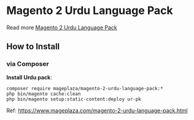 # Magento 2 Urdu Language Pack

Read more [Magento 2 Urdu Language Pack](https://www.mageplaza.com/magento-2-urdu-language-pack.html)

## How to Install


### via Composer

**Install Urdu pack**:

```
composer require mageplaza/magento-2-urdu-language-pack:*
php bin/magento cache:clean
php bin/magento setup:static-content:deploy ur-pk

```


Ref: https://www.mageplaza.com/magento-2-urdu-language-pack.html
